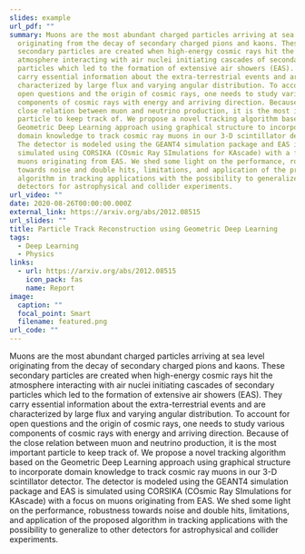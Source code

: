 ```yaml
---
slides: example
url_pdf: ""
summary: Muons are the most abundant charged particles arriving at sea level
  originating from the decay of secondary charged pions and kaons. These
  secondary particles are created when high-energy cosmic rays hit the
  atmosphere interacting with air nuclei initiating cascades of secondary
  particles which led to the formation of extensive air showers (EAS). They
  carry essential information about the extra-terrestrial events and are
  characterized by large flux and varying angular distribution. To account for
  open questions and the origin of cosmic rays, one needs to study various
  components of cosmic rays with energy and arriving direction. Because of the
  close relation between muon and neutrino production, it is the most important
  particle to keep track of. We propose a novel tracking algorithm based on the
  Geometric Deep Learning approach using graphical structure to incorporate
  domain knowledge to track cosmic ray muons in our 3-D scintillator detector.
  The detector is modeled using the GEANT4 simulation package and EAS is
  simulated using CORSIKA (COsmic Ray SImulations for KAscade) with a focus on
  muons originating from EAS. We shed some light on the performance, robustness
  towards noise and double hits, limitations, and application of the proposed
  algorithm in tracking applications with the possibility to generalize to other
  detectors for astrophysical and collider experiments.
url_video: ""
date: 2020-08-26T00:00:00.000Z
external_link: https://arxiv.org/abs/2012.08515
url_slides: ""
title: Particle Track Reconstruction using Geometric Deep Learning
tags:
  - Deep Learning
  - Physics
links:
  - url: https://arxiv.org/abs/2012.08515
    icon_pack: fas
    name: Report
image:
  caption: ""
  focal_point: Smart
  filename: featured.png
url_code: ""
---
```

Muons are the most abundant charged particles arriving at sea level originating from the decay of secondary charged pions and kaons. These secondary particles are created when high-energy cosmic rays hit the atmosphere interacting with air nuclei initiating cascades of secondary particles which led to the formation of extensive air showers (EAS). They carry essential information about the extra-terrestrial events and are characterized by large flux and varying angular distribution. To account for open questions and the origin of cosmic rays, one needs to study various components of cosmic rays with energy and arriving direction. Because of the close relation between muon and neutrino production, it is the most important particle to keep track of. We propose a novel tracking algorithm based on the Geometric Deep Learning approach using graphical structure to incorporate domain knowledge to track cosmic ray muons in our 3-D scintillator detector. The detector is modeled using the GEANT4 simulation package and EAS is simulated using CORSIKA (COsmic Ray SImulations for KAscade) with a focus on muons originating from EAS. We shed some light on the performance, robustness towards noise and double hits, limitations, and application of the proposed algorithm in tracking applications with the possibility to generalize to other detectors for astrophysical and collider experiments.